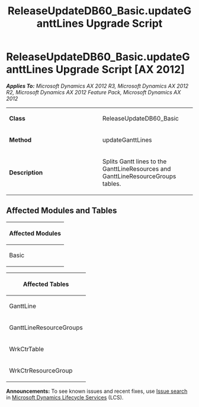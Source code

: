 ﻿---
title: ReleaseUpdateDB60_Basic.updateGanttLines Upgrade Script
TOCTitle: ReleaseUpdateDB60_Basic.updateGanttLines Upgrade Script
ms:assetid: 3dee8f66-2d9e-584a-c7c4-ac0d68863f50
ms:mtpsurl: https://msdn.microsoft.com/en-us/library/JJ718752(v=AX.60)
ms:contentKeyID: 49707795
ms.date: 05/18/2015
mtps_version: v=AX.60
---

# ReleaseUpdateDB60\_Basic.updateGanttLines Upgrade Script [AX 2012]


_**Applies To:** Microsoft Dynamics AX 2012 R3, Microsoft Dynamics AX 2012 R2, Microsoft Dynamics AX 2012 Feature Pack, Microsoft Dynamics AX 2012_

<table>
<colgroup>
<col style="width: 50%" />
<col style="width: 50%" />
</colgroup>
<tbody>
<tr class="odd">
<td><p><strong>Class</strong></p></td>
<td><p>ReleaseUpdateDB60_Basic</p></td>
</tr>
<tr class="even">
<td><p><strong>Method</strong></p></td>
<td><p>updateGanttLines</p></td>
</tr>
<tr class="odd">
<td><p><strong>Description</strong></p></td>
<td><p>Splits Gantt lines to the GanttLineResources and GanttLineResourceGroups tables.</p></td>
</tr>
</tbody>
</table>


## Affected Modules and Tables

<table>
<colgroup>
<col style="width: 100%" />
</colgroup>
<thead>
<tr class="header">
<th><p>Affected Modules</p></th>
</tr>
</thead>
<tbody>
<tr class="odd">
<td><p>Basic</p></td>
</tr>
</tbody>
</table>


<table>
<colgroup>
<col style="width: 100%" />
</colgroup>
<thead>
<tr class="header">
<th><p>Affected Tables</p></th>
</tr>
</thead>
<tbody>
<tr class="odd">
<td><p>GanttLine</p></td>
</tr>
<tr class="even">
<td><p>GanttLineResourceGroups</p></td>
</tr>
<tr class="odd">
<td><p>WrkCtrTable</p></td>
</tr>
<tr class="even">
<td><p>WrkCtrResourceGroup</p></td>
</tr>
</tbody>
</table>

  
**Announcements:** To see known issues and recent fixes, use [Issue search](http://go.microsoft.com/fwlink/?linkid=389258) in [Microsoft Dynamics Lifecycle Services](http://go.microsoft.com/fwlink/?linkid=306505) (LCS).

